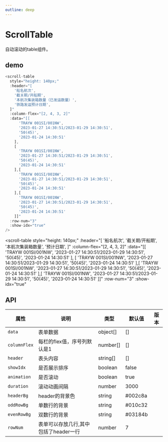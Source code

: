 ```yaml
---
outline: deep
---
```


<!-- markdownlint-disable-next-line -->
<script setup>
import ScrollTable from '../../src/components/scroll-table/index.vue'
</script>

# ScrollTable

自动滚动的table组件。

## demo

```js
<scroll-table
  style="height: 140px;"
  :header="[
    '船名航次',
    '截关期/开船期',
    '本航次集装箱数量（已发运数量）',
    '铁路发运预计日期',
  ]"
  :column-flex="[2, 4, 3, 2]"
  :data="[[
      'TRAYW 001SI/001NW',
      '2023-01-27 14:30:51/2023-01-29 14:30:51',
      '50(45)',
      '2023-01-24 14:30:51'
    ],
    [
      'TRAYW 001SI/001NW',
      '2023-01-27 14:30:51/2023-01-29 14:30:51',
      '50(45)',
      '2023-01-24 14:30:51'
    ],[
      'TRAYW 001SI/001NW',
      '2023-01-27 14:30:51/2023-01-29 14:30:51',
      '50(45)',
      '2023-01-24 14:30:51'
    ],[
      'TRAYW 001SI/001NW',
      '2023-01-27 14:30:51/2023-01-29 14:30:51',
      '50(45)',
      '2023-01-24 14:30:51'
    ]]"
  :row-num="3"
  :show-idx="true"
/>
```

<!-- markdownlint-disable-next-line -->

<scroll-table
  style="height: 140px;"
 :header="[
    '船名航次',
    '截关期/开船期',
    '本航次集装箱数量',
    '预计日期',
  ]"
  :column-flex="[2, 4, 3, 2]"
  :data="[[
      'TRAYW 001SI/001NW',
      '2023-01-27 14:30:51/2023-01-29 14:30:51',
      '50(45)',
      '2023-01-24 14:30:51'
    ],
    [
      'TRAYW 001SI/001NW',
      '2023-01-27 14:30:51/2023-01-29 14:30:51',
      '50(45)',
      '2023-01-24 14:30:51'
    ],[
      'TRAYW 001SI/001NW',
      '2023-01-27 14:30:51/2023-01-29 14:30:51',
      '50(45)',
      '2023-01-24 14:30:51'
    ],[
      'TRAYW 001SI/001NW',
      '2023-01-27 14:30:51/2023-01-29 14:30:51',
      '50(45)',
      '2023-01-24 14:30:51'
    ]]"
  :row-num="3"
  :show-idx="true"
></scroll-table>

## API

| 属性 | 说明 | 类型 | 默认值 | 版本 |
|---|---|---|---|---|
| `data` | 表单数据 | object[] | [] |  |
| `columnFlex` | 每栏的flex值，序号列默认是1 | number[] | [] |  |
| `header` | 表头内容 | string[] | [] |  |
| `showIdx` | 是否展示排序 | boolean | false |  |
| `animation` | 是否滚动 |boolean | true |  |
| `duration` | 滚动动画间隔 | number | 3000 |  |
| `headerBg` | header的背景色 | string | #002c8a |  |
| `oddRowBg` | 单数行的背景 | string | #010c32 |  |
| `evenRowBg` | 双数行的背景 | string | #03184b |  |
| `rowNum` | 表单可以存放几行,其中包括了header一行 | number | 7 |  |
